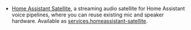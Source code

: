 - [Home Assistant Satellite](https://github.com/synesthesiam/homeassistant-satellite), a streaming audio satellite for Home Assistant voice pipelines, where you can reuse existing mic and speaker hardware. Available as [services.homeassistant-satellite](#opt-services.homeassistant-satellite.enable).
